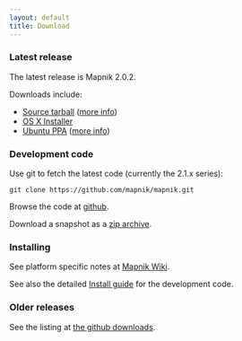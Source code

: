 ```yaml
---
layout: default
title: Download
---
```



### Latest release

The latest release is Mapnik 2.0.2.

Downloads include:

 * [Source tarball](https://github.com/downloads/mapnik/mapnik/mapnik-v2.0.2.tar.bz2) ([more info](https://github.com/mapnik/mapnik/blob/master/INSTALL.md))
 * [OS X Installer](https://github.com/downloads/mapnik/mapnik/mapnik_2.0.2.dmg)
 * [Ubuntu PPA](https://launchpad.net/~mapnik/+archive/v2.0.2) ([more info](https://github.com/mapnik/mapnik/wiki/UbuntuInstallation))

### Development code

Use git to fetch the latest code (currently the 2.1.x series):

    git clone https://github.com/mapnik/mapnik.git

Browse the code at [github](https://github.com/mapnik/mapnik).

Download a snapshot as a [zip archive](https://github.com/mapnik/mapnik/zipball/master).

### Installing

See platform specific notes at [Mapnik Wiki](https://github.com/mapnik/mapnik/wiki/Mapnik-Installation).

See also the detailed [Install guide](https://github.com/mapnik/mapnik/blob/master/INSTALL.md) for the development code.

### Older releases

See the listing at [the github downloads](https://github.com/mapnik/mapnik/downloads).

